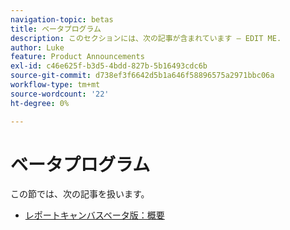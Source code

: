 ```yaml
---
navigation-topic: betas
title: ベータプログラム
description: このセクションには、次の記事が含まれています — EDIT ME.
author: Luke
feature: Product Announcements
exl-id: c46e625f-b3d5-4bdd-827b-5b16493cdc6b
source-git-commit: d738ef3f6642d5b1a646f58896575a2971bbc06a
workflow-type: tm+mt
source-wordcount: '22'
ht-degree: 0%

---
```


# ベータプログラム

この節では、次の記事を扱います。

* [レポートキャンバスベータ版：概要](/help/quicksilver/product-announcements/betas/reporting-canvas-beta/reporting-canvas-beta-overview.md)

